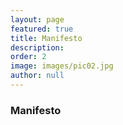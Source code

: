 ```yaml
---
layout: page
featured: true
title: Manifesto
description:
order: 2
image: images/pic02.jpg
author: null
---
```


<h3 class="major">Manifesto</h3>
<p></p>

